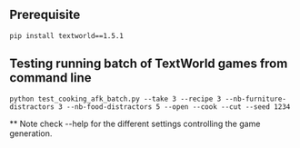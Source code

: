 ## Prerequisite

    pip install textworld==1.5.1

## Testing running batch of TextWorld games from command line

    python test_cooking_afk_batch.py --take 3 --recipe 3 --nb-furniture-distractors 3 --nb-food-distractors 5 --open --cook --cut --seed 1234

** Note check --help for the different settings controlling the game generation.
